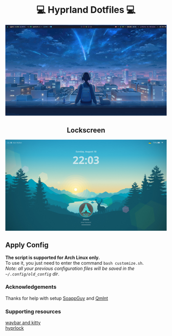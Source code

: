 <div align="center">
  
# 💻 Hyprland Dotfiles 💻

![image](Pictures/main-screen.png)

## Lockscreen
![image](Pictures/lockscreen.png)

</div>

## Apply Config
**The script is supported for Arch Linux only.**  
To use it, you just need to enter the command `bash customize.sh`.  
*Note: all your previous configuration files will be saved in the `~/.config/old_config` dir*.

### Acknowledgements
Thanks for help with setup
[SoappGuy](https://github.com/SoappGuy) and [Qmlnt](https://github.com/Qmlnt)  

### Supporting resources  
[waybar and kitty](https://github.com/knightfallxz/Hyprland-config)  
[hyprlock](https://github.com/FireDrop6000/hyprland-mydots)
